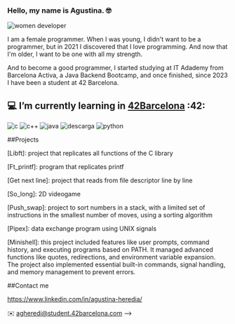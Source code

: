 ### Hello, my name is Agustina. 🤓

![women developer](https://github.com/AgustinaHeredia/AgustinaHeredia/assets/119814051/db1e20bc-86a1-4ee2-bdb9-137f88c47cca)


I am a female programmer.
When I was young, I didn't want to be a programmer, but in 2021 I discovered that I love programming. And now that I'm older, I want to be one with all my strength.

And to become a good programmer, I started studying at IT Adademy from Barcelona Activa, a Java Backend Bootcamp, and once finished, since 2023 I have been a student at 42 Barcelona.

##  💻 I’m currently learning in [42Barcelona](https://www.42barcelona.com/es)  :42:

![c](https://github.com/AgustinaHeredia/AgustinaHeredia/assets/119814051/f973622e-4864-4b8f-88e4-3ddcdac576ad)
![c++](https://github.com/AgustinaHeredia/AgustinaHeredia/assets/119814051/b74ff83a-1f0a-4974-9ae2-1387cc13130a)
![java](https://github.com/AgustinaHeredia/AgustinaHeredia/assets/119814051/354cbe7f-969c-464c-b323-65727dd2ff56)
![descarga](https://github.com/AgustinaHeredia/AgustinaHeredia/assets/119814051/02331fb2-96f5-4b1d-bbe6-8ba0a474d963)
![python](https://github.com/AgustinaHeredia/AgustinaHeredia/assets/119814051/d0286fc9-f458-45fe-a812-9793587c2a10)



##Projects

[Libft]: project that replicates all functions of the C library

[Ft_printf]: program that replicates printf

[Get next line]: project that reads from file descriptor line by line

[So_long]: 2D videogame

[Push_swap]: project to sort numbers in a stack, with a limited set of instructions in the smallest number of moves, using a sorting algorithm

[Pipex]: data exchange program using UNIX signals

[Minishell]: this project included features like user prompts, command history, and executing programs based on PATH. It managed advanced functions like quotes, redirections, and environment variable expansion. The project also implemented essential built-in commands, signal handling, and memory management to prevent errors.


##Contact me

 https://www.linkedin.com/in/agustina-heredia/

✉️ agheredi@student.42barcelona.com
-->
